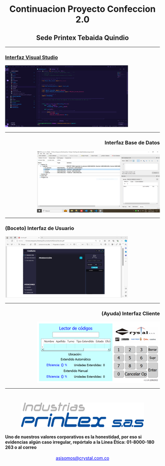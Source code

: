 <h1 align = "center">Continuacion Proyecto Confeccion 2.0 </h1>
<h2  align = "center">Sede Printex Tebaida Quindio</h2>
<hr>
<p align="center">
  <a href="" rel="noopener">
</p>
<div>
<p align="left">
<h3  align="left">Interfaz Visual Studio</h3>
<img width=400px height=200px src="/images/Captura.PNG" alt="Project logo"></a>
</p>
<hr>
<h3 align="right">Interfaz Base de Datos</h3>
<p align="right">
 <img width=400px height=200px src="/images/CapturaBasedeDatos.PNG" alt="Descripción de la imagen">
  </p>
</div>
<hr>
<h3 align="left">(Boceto) Interfaz de Usuario</h3>
 <img width=400px height=200px src="/images/CapturaBoceto.PNG" alt="">
 <hr>
 <h3 align="right">(Ayuda) Interfaz Cliente</h3>
<p align="right">
 <img width=400px height=200px src="/images/CapturaCliente.PNG" alt="Descripción de la imagen">
  </p>
<hr>
<br>
<p align="center">
<img width=400px height=80px src="/images/Logo Printex [Convertido].png" alt="Project logo"></a>
</p>

<h4>Uno de nuestros valores corporativos es la honestidad, por eso si evidencias algún caso irregular, repórtalo a la Línea Ética: 01-8000-180 263 o al correo</h4><p align = "center"><a  href="asisomos@crystal.com.co" style="color: blue;">asisomos@crystal.com.co</a></p>
</a>



